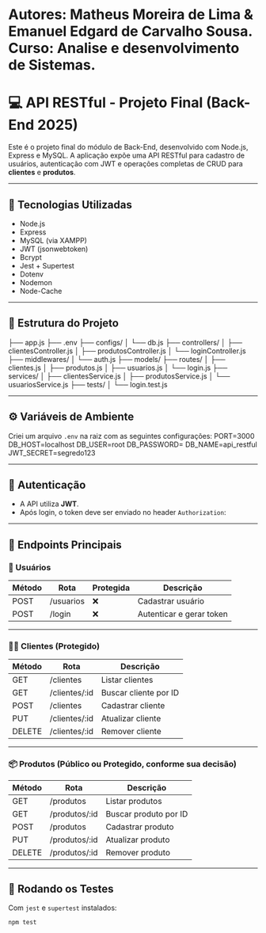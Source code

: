 # Autores: Matheus Moreira de Lima & Emanuel Edgard de Carvalho Sousa. Curso: Analise e desenvolvimento de Sistemas.
# 💻 API RESTful - Projeto Final (Back-End 2025)

Este é o projeto final do módulo de Back-End, desenvolvido com Node.js, Express e MySQL. A aplicação expõe uma API RESTful para cadastro de usuários, autenticação com JWT e operações completas de CRUD para **clientes** e **produtos**.

---

## 🚀 Tecnologias Utilizadas

- Node.js
- Express
- MySQL (via XAMPP)
- JWT (jsonwebtoken)
- Bcrypt
- Jest + Supertest
- Dotenv
- Nodemon
- Node-Cache

---

## 📁 Estrutura do Projeto

├── app.js
├── .env
├── configs/
│ └── db.js
├── controllers/
│ ├── clientesController.js
│ ├── produtosController.js
│ └── loginController.js
├── middlewares/
│ └── auth.js
├── models/
├── routes/
│ ├── clientes.js
│ ├── produtos.js
│ ├── usuarios.js
│ └── login.js
├── services/
│ ├── clientesService.js
│ ├── produtosService.js
│ └── usuariosService.js
├── tests/
│ └── login.test.js


---

## ⚙️ Variáveis de Ambiente

Criei um arquivo `.env` na raiz com as seguintes configurações:
PORT=3000
DB_HOST=localhost
DB_USER=root
DB_PASSWORD=
DB_NAME=api_restful
JWT_SECRET=segredo123


---

## 🔐 Autenticação

- A API utiliza **JWT**.
- Após login, o token deve ser enviado no header `Authorization`:

---

## 🔧 Endpoints Principais

### 👤 Usuários

| Método | Rota         | Protegida | Descrição            |
|--------|--------------|-----------|------------------------|
| POST   | /usuarios    | ❌        | Cadastrar usuário     |
| POST   | /login       | ❌        | Autenticar e gerar token |

---

### 🧑‍💼 Clientes (Protegido)

| Método | Rota             | Descrição                  |
|--------|------------------|----------------------------|
| GET    | /clientes        | Listar clientes            |
| GET    | /clientes/:id    | Buscar cliente por ID      |
| POST   | /clientes        | Cadastrar cliente          |
| PUT    | /clientes/:id    | Atualizar cliente          |
| DELETE | /clientes/:id    | Remover cliente            |

---

### 📦 Produtos (Público ou Protegido, conforme sua decisão)

| Método | Rota             | Descrição                  |
|--------|------------------|----------------------------|
| GET    | /produtos        | Listar produtos            |
| GET    | /produtos/:id    | Buscar produto por ID      |
| POST   | /produtos        | Cadastrar produto          |
| PUT    | /produtos/:id    | Atualizar produto          |
| DELETE | /produtos/:id    | Remover produto            |

---

## 🧪 Rodando os Testes

Com `jest` e `supertest` instalados:

```bash
npm test
